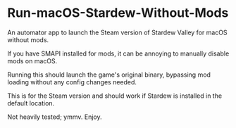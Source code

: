 # Run-macOS-Stardew-Without-Mods
An automator app to launch the Steam version of Stardew Valley for macOS without mods.

If you have SMAPI installed for mods, it can be annoying to manually disable mods on macOS.

Running this should launch the game's original binary, bypassing mod loading without any config changes needed.

This is for the Steam version and should work if Stardew is installed in the default location.

Not heavily tested; ymmv. Enjoy.
